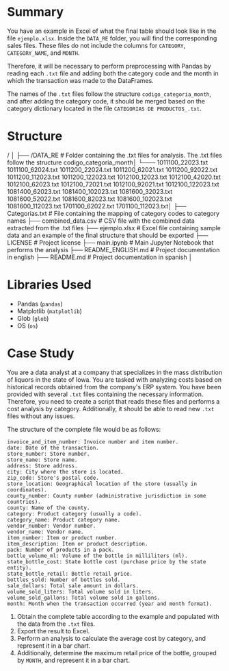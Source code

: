 # Summary
You have an example in Excel of what the final table should look like in the file `ejemplo.xlsx`. Inside the `DATA_RE` folder, you will find the corresponding sales files. These files do not include the columns for `CATEGORY`, `CATEGORY_NAME`, and `MONTH`.

Therefore, it will be necessary to perform preprocessing with Pandas by reading each `.txt` file and adding both the category code and the month in which the transaction was made to the DataFrames.

The names of the `.txt` files follow the structure `codigo_categoria_month`, and after adding the category code, it should be merged based on the category dictionary located in the file `CATEGORIAS DE PRODUCTOS_.txt`.

# Structure

/  │
├── /DATA_RE # Folder containing the .txt files for analysis. The .txt files follow the structure codigo_categoria_month│
  └───  1011100_22023.txt
        1011100_62024.txt
        1011200_22024.txt
        1011200_62021.txt
        1011200_92022.txt
        1011200_112023.txt
        1011200_122023.txt
        1012100_12023.txt
        1012100_42020.txt
        1012100_62023.txt
        1012100_72021.txt
        1012100_92021.txt
        1012100_122023.txt
        1081400_62023.txt
        1081400_102023.txt
        1081600_32023.txt
        1081600_52022.txt
        1081600_82023.txt
        1081600_102023.txt
        1081600_112023.txt
        1701100_62022.txt
        1701100_112023.txt│
├── Categorias.txt # File containing the mapping of category codes to category names
├── combined_data.csv # CSV file with the combined data extracted from the .txt files
├── ejemplo.xlsx # Excel file containing sample data and an example of the final structure that should be exported
├── LICENSE # Project license 
├── main.ipynb # Main Jupyter Notebook that performs the analysis
├── README_ENGLISH.md #  Project documentation in english
├── README.md #  Project documentation in spanish │

# Libraries Used

- Pandas (`pandas`)
- Matplotlib (`matplotlib`)
- Glob (`glob`)
- OS (`os`)

# Case Study

You are a data analyst at a company that specializes in the mass distribution of liquors in the state of Iowa. You are tasked with analyzing costs based on historical records obtained from the company's ERP system. You have been provided with several `.txt` files containing the necessary information. Therefore, you need to create a script that reads these files and performs a cost analysis by category. Additionally, it should be able to read new `.txt` files without any issues.

The structure of the complete file would be as follows:

    invoice_and_item_number: Invoice number and item number.
    date: Date of the transaction.
    store_number: Store number.
    store_name: Store name.
    address: Store address.
    city: City where the store is located.
    zip_code: Store's postal code.
    store_location: Geographical location of the store (usually in coordinates).
    county_number: County number (administrative jurisdiction in some countries).
    county: Name of the county.
    category: Product category (usually a code).
    category_name: Product category name.
    vendor_number: Vendor number.
    vendor_name: Vendor name.
    item_number: Item or product number.
    item_description: Item or product description.
    pack: Number of products in a pack.
    bottle_volume_ml: Volume of the bottle in milliliters (ml).
    state_bottle_cost: State bottle cost (purchase price by the state entity).
    state_bottle_retail: Bottle retail price.
    bottles_sold: Number of bottles sold.
    sale_dollars: Total sale amount in dollars.
    volume_sold_liters: Total volume sold in liters.
    volume_sold_gallons: Total volume sold in gallons.
    month: Month when the transaction occurred (year and month format).

1. Obtain the complete table according to the example and populated with the data from the `.txt` files.
2. Export the result to Excel.
3. Perform an analysis to calculate the average cost by category, and represent it in a bar chart.
4. Additionally, determine the maximum retail price of the bottle, grouped by `MONTH`, and represent it in a bar chart.
